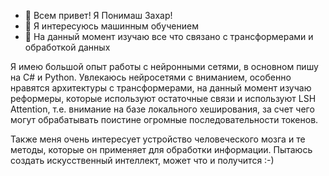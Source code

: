 - 👋 Всем привет! Я Понимаш Захар!
- 👀 Я интересуюсь машинным обучением
- 🌱 На данный момент изучаю все что связано с трансформерами и обработкой данных


Я имею большой опыт работы с нейронными сетями, в основном пишу на C# и Python. Увлекаюсь нейросетями с вниманием,
особенно нравятся архитектуры с трансформерами, на данный момент изучаю реформеры, которые используют остаточные связи и используют LSH Attention, т.е. внимание на базе локального хеширования, за счет чего 
могут обрабатывать поистине огромные последовательности токенов.

Также меня очень интересует устройство человеческого мозга и те методы, которые он применяет для обработки информации. Пытаюсь создать искусственный интеллект, может что и получится :-)

<!---
zaharPonimash/zaharPonimash is a ✨ special ✨ repository because its `README.md` (this file) appears on your GitHub profile.
You can click the Preview link to take a look at your changes.
--->
